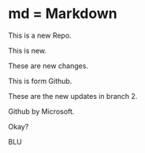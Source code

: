 # md = Markdown

This is a new Repo.


This is new.

These are new changes.

This is form Github.

These are the new updates in branch 2.

Github by Microsoft.


Okay?

BLU